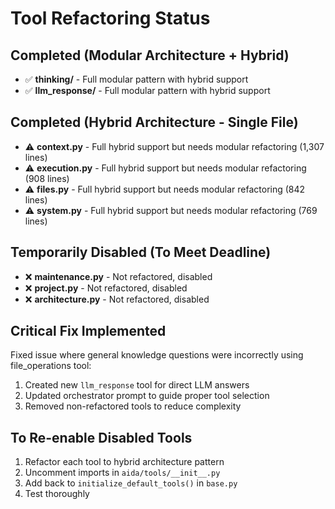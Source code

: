 # Tool Refactoring Status

## Completed (Modular Architecture + Hybrid)
- ✅ **thinking/** - Full modular pattern with hybrid support
- ✅ **llm_response/** - Full modular pattern with hybrid support

## Completed (Hybrid Architecture - Single File)
- ⚠️ **context.py** - Full hybrid support but needs modular refactoring (1,307 lines)
- ⚠️ **execution.py** - Full hybrid support but needs modular refactoring (908 lines)
- ⚠️ **files.py** - Full hybrid support but needs modular refactoring (842 lines)
- ⚠️ **system.py** - Full hybrid support but needs modular refactoring (769 lines)

## Temporarily Disabled (To Meet Deadline)
- ❌ **maintenance.py** - Not refactored, disabled
- ❌ **project.py** - Not refactored, disabled
- ❌ **architecture.py** - Not refactored, disabled

## Critical Fix Implemented
Fixed issue where general knowledge questions were incorrectly using file_operations tool:
1. Created new `llm_response` tool for direct LLM answers
2. Updated orchestrator prompt to guide proper tool selection
3. Removed non-refactored tools to reduce complexity

## To Re-enable Disabled Tools
1. Refactor each tool to hybrid architecture pattern
2. Uncomment imports in `aida/tools/__init__.py`
3. Add back to `initialize_default_tools()` in `base.py`
4. Test thoroughly
